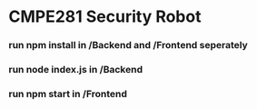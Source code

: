 # CMPE281 Security Robot

### run npm install in /Backend and /Frontend seperately  
### run node index.js in  /Backend
### run npm start in  /Frontend
